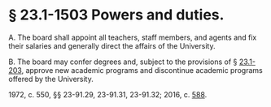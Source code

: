 # § 23.1-1503 Powers and duties.

<p>A. The board shall appoint all teachers, staff members, and agents and fix their salaries and generally direct the affairs of the University.</p><p>B. The board may confer degrees and, subject to the provisions of § <a href='http://law.lis.virginia.gov/vacode/23.1-203/'>23.1-203</a>, approve new academic programs and discontinue academic programs offered by the University.</p><p>1972, c. 550, §§ 23-91.29, 23-91.31, 23-91.32; 2016, c. <a href='http://lis.virginia.gov/cgi-bin/legp604.exe?161+ful+CHAP0588'>588</a>.</p>